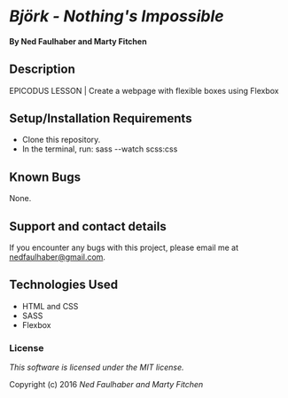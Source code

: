

# _Björk - Nothing's Impossible_

#### By Ned Faulhaber and Marty Fitchen

## Description

EPICODUS LESSON | Create a webpage with flexible boxes using Flexbox

## Setup/Installation Requirements

* Clone this repository.
* In the terminal, run: sass --watch scss:css

## Known Bugs

None.

## Support and contact details

If you encounter any bugs with this project, please email me at nedfaulhaber@gmail.com.

## Technologies Used

* HTML and CSS
* SASS
* Flexbox

### License

*This software is licensed under the MIT license.*

Copyright (c) 2016 *_Ned Faulhaber and Marty Fitchen_*
